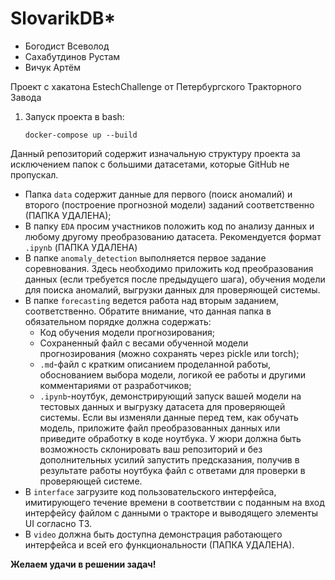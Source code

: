 # SlovarikDB*
- Богодист Всеволод
- Сахабутдинов Рустам
- Вичук Артём

Проект с хакатона EstechChallenge от Петербургского Тракторного Завода


1. Запуск проекта в bash:

    ```
    docker-compose up --build
    ```
Данный репозиторий содержит изначальную структуру проекта за исключением папок с большими датасетами, которые GitHub не пропускал. 

- Папка `data` содержит данные для первого (поиск аномалий) и второго (построение прогнозной модели) заданий соответственно (ПАПКА УДАЛЕНА);
- В папку `EDA` просим участников положить код по анализу данных и любому другому преобразованию датасета. Рекомендуется формат `.ipynb` (ПАПКА УДАЛЕНА)
- В папке `anomaly_detection` выполняется первое задание соревнования. Здесь необходимо приложить код преобразования данных (если требуется после предыдущего шага), обучения модели для поиска аномалий, выгрузки данных для проверяющей системы.
- В папке `forecasting` ведется работа над вторым заданием, соответственно. Обратите внимание, что данная папка в обязательном порядке должна содержать:  
    - Код обучения модели прогнозирования;  
    - Сохраненный файл с весами обученной модели прогнозирования (можно сохранять через pickle или torch);
    - `.md`-файл с кратким описанием проделанной работы, обоснованием выбора модели, логикой ее работы и другими комментариями от разработчиков;
    - `.ipynb`-ноутбук, демонстрирующий запуск вашей модели на тестовых данных и выгрузку датасета для проверяющей системы. Если вы изменяли данные перед тем, как обучать модель, приложите файл преобразованных данных или приведите обработку в коде ноутбука. У жюри должна быть возможность склонировать ваш репозиторий и без дополнительных усилий запустить предсказания, получив в результате работы ноутбука файл с ответами для проверки в проверяющей системе.
- В `interface` загрузите код пользовательского интерфейса, имитирующего течение времени в соответствии с поданным на вход интерфейсу файлом с данными о тракторе и выводящего элементы UI согласно ТЗ.
- В `video` должна быть доступна демонстрация работающего интерфейса и всей его функциональности (ПАПКА УДАЛЕНА).

__Желаем удачи в решении задач!__
